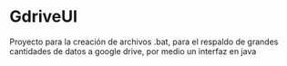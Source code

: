 # GdriveUI
Proyecto para la creación de archivos .bat, para el respaldo de grandes cantidades de datos a google drive, por medio un interfaz en java




